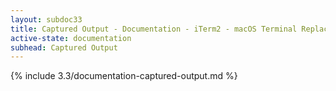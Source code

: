 ```yaml
---
layout: subdoc33
title: Captured Output - Documentation - iTerm2 - macOS Terminal Replacement
active-state: documentation
subhead: Captured Output
---
```

{% include 3.3/documentation-captured-output.md %}

